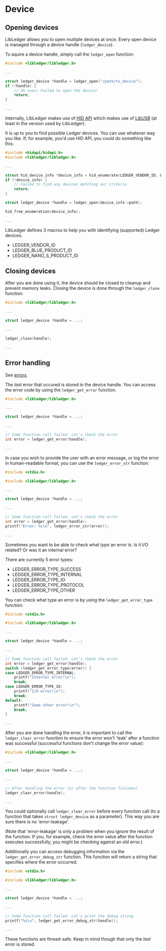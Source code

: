 # Device

## Opening devices

LibLedger allows you to open multiple devices at once. Every
open device is managed through a device handle (`ledger_device`).

To aquire a device handle, simply call the `ledger_open` function:

```C
#include <libledger/libledger.h>

...

struct ledger_device *handle = ledger_open("/path/to_device");
if (!handle) {
    // Oh noes! Failed to open the device!
    return;
}

...
```

Internally, LibLedger makes use of [HID API](http://www.signal11.us/oss/hidapi/)
which makes use of [LibUSB](http://libusb.info/) (at least in the version used by LibLedger).

It is up to you to find possible Ledger devices. You can use whatever way you like.
If, for example, you'd use HID API, you could do something like this:

```C
#include <hidapi/hidapi.h>
#include <libledger/libledger.h>

...

struct hid_device_info *device_info = hid_enumerate(LEDGER_VENDOR_ID, LEDGER_NANO_S_PRODUCT_ID);
if (!device_info) {
    // Failed to find any devices matching our criteria
    return;
}

struct ledger_device *handle = ledger_open(device_info->path);

hid_free_enumeration(device_info);

...
```

LibLedger defines 3 macros to help you with identifying (supported) Ledger devices:

- LEDGER_VENDOR_ID
- LEDGER_BLUE_PRODUCT_ID
- LEDGER_NANO_S_PRODUCT_ID

## Closing devices

After you are done using it, the device should be closed to cleanup and prevent memory leaks.
Closing the device is done through the `ledger_close` function:

```C
#include <libledger/libledger.h>

...

struct ledger_device *handle = ...;

...

ledger_close(handle);

...
```

## Error handling

See [errors](./errors.md).

The *last* error that occured is stored in the device handle. You can access the error code by using
the `ledger_get_error` function.

```C
#include <libledger/libledger.h>

...

struct ledger_device *handle = ...;

...

// Some function call failed. Let's check the error
int error = ledger_get_error(handle);

...
```

In case you wish to provide the user with an error message, or log the error in human-readable format,
you can use the `ledger_error_str` function:

```C
#include <stdio.h>

#include <libledger/libledger.h>

...

struct ledger_device *handle = ...;

...

// Some function call failed. Let's check the error
int error = ledger_get_error(handle);
printf("Error: %s\n", ledger_error_str(error));

...
```

Sometimes you want to be able to check what _type_ an error is. Is it I/O related? Or
was it an internal error?

There are currently 5 error types:

- LEDGER_ERROR_TYPE_SUCCESS
- LEDGER_ERROR_TYPE_INTERNAL
- LEDGER_ERROR_TYPE_IO
- LEDGER_ERROR_TYPE_PROTOCOL
- LEDGER_ERROR_TYPE_OTHER

You can check what type an error is by using the `ledger_get_error_type` function:

```C
#include <stdio.h>

#include <libledger/libledger.h>

...

struct ledger_device *handle = ...;

...

// Some function call failed. Let's check the error
int error = ledger_get_error(handle);
switch (ledger_get_error_type(error)) {
case LEDGER_ERROR_TYPE_INTERNAL:
    printf("Internal error!\n");
    break;
case LEDGER_ERROR_TYPE_IO:
    printf("I/O error!\n");
    break;
default:
    printf("Some other error!\n");
    break;
}

...
```

After you are done handling the error, it is important to call the `ledger_clear_error` function to
ensure the error won't 'leak' after a function was successful (successful functions don't change the
error value):

```C
#include <libledger/libledger.h>

...

struct ledger_device *handle = ...;

...

// After handling the error (or after the function finishes)
ledger_clear_error(handle);

...
```

You could optionally call `ledger_clear_error` before every function call (to a function that takes
`struct ledger_device` as a parameter). This way you are sure there is no 'error-leakage'.

(Note that 'error-leakage' is only a problem when you ignore the result of the function. If you,
for example, check the error value after the function executes successfully, you might
be checking against an old error.)

Additionally you can access debugging information via the `ledger_get_error_debug_str` function.
This function will return a string that specifies where the error occurred.

```C
#include <stdio.h>

#include <libledger/libledger.h>

...

struct ledger_device *handle = ...;

...

// Some function call failed. Let's print the debug string
printf("%s\n", ledger_get_error_debug_str(handle));

...
```

These functions are thread-safe. Keep in mind though that only the *last* error is stored.
